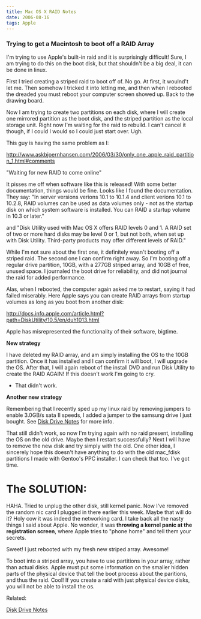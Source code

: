 ```yaml
---
title: Mac OS X RAID Notes
date: 2006-08-16
tags: Apple
---
```

<h3 id="toc0">Trying to get a Macintosh to boot off a RAID Array</h3><p>I'm trying to use Apple's built-in raid and it is surprisingly difficult! Sure, I am trying to do this on the boot disk, but that shouldn't be a big deal, it can be done in linux.</p>
<p>First I tried creating a striped raid to boot off of. No go. At first, it woulnd't let me. Then somehow I tricked it into letting me, and then when I rebooted the dreaded you must reboot your computer screen showed up. Back to the drawing board.</p>
<p>Now I am trying to create two partitions on each disk, where I will create one mirrored partition as the boot disk, and the striped partition as the local storage unit. Right now I'm waiting for the raid to rebuild. I can't cancel it though,  if I could I would so I could just start over. Ugh.</p>
<p>This guy is having the same problem as I:

<a rel="nofollow" href="http://www.askbjoernhansen.com/2006/03/30/only_one_apple_raid_partition_1.html#comments">http://www.askbjoernhansen.com/2006/03/30/only_one_apple_raid_partition_1.html#comments</a></p>
<p>&quot;Waiting for new RAID to come online&quot;</p>
<p>It pisses me off when software like this is released! With some better documentation, things would be fine. Looks like I found the documentation. They say:
&quot;In server versions verions 10.1 to 10.1.4 and client verions 10.1 to 10.2.8, RAID volumes can be used as data volumes only - not as the startup disk on which system software is installed. You can RAID a startup volume in 10.3 or later.&quot;

and
&quot;Disk Utility used with Mac OS X offers RAID levels 0 and 1. A RAID set of two or more hard disks may be level 0 or 1, but not both, when set up with Disk Utility. Third-party products may offer different levels of RAID.&quot;</p>
<p>While I'm not sure about the first one, it definitely wasn't booting off a striped raid. The second one I can confirm right away. So I'm booting off a regular drive partition, 10GB, with a 277GB striped array,  and 10GB of free, unused space. I journaled the boot drive for reliability, and did not journal the raid for added performance.</p>
<p>Alas,  when I rebooted, the computer again asked me to restart, saying it had failed miserably. Here Apple says you can create RAID arrays from startup volumes as long as you boot from another disk:</p>
<p><a rel="nofollow" href="http://docs.info.apple.com/article.html?path=DiskUtility/10.5/en/duh1013.html">http://docs.info.apple.com/article.html?path=DiskUtility/10.5/en/duh1013.html</a></p>
<p>Apple has misrepresented the functionality of their software, bigtime.</p>
<p><strong>New strategy</strong>

I have deleted my RAID array, and am simply installing the OS to the 10GB partition. Once it has installed and I can confirm it will boot, I will upgrade the OS. After that, I will again reboot of the install DVD and run Disk Utility to create the RAID AGAIN! If this doesn't work I'm going to cry.</p>

<ul>    <li>That didn't work. </li></ul><p><strong>Another new strategy</strong>

Remembering that I recently sped up my linux raid by removing jumpers to enable 3.0GB/s sata II speeds, I added a jumper to the samsung drive I just bought. See <a class="wikilink" href="https://www.savonix.com/acc/nxwiki/view/Disk%20Drive%20Notes.html">Disk Drive Notes</a> for more info.</p>
<p>That still didn't work, so now I'm trying again with no raid present, installing the OS on the old drive. Maybe then I restart successfully? Next I will have to remove the new disk and try simply with the old. One other idea, I sincerely hope this doesn't have anything to do with the old mac_fdisk partitions I made with Gentoo's PPC installer. I can check that too. I've got time.</p><h1 id="toc1">The SOLUTION:</h1><p>HAHA. Tried to unplug the other disk, still kernel panic. Now I've removed the random nic card I plugged in there earlier this week. Maybe that will do it? Holy cow it was indeed the networking card. I take back all the nasty things I said about Apple. No wonder, it was <strong>throwing a kernel panic at the registration screen</strong>, where Apple tries to &quot;phone home&quot; and tell them your secrets.</p>
<p>Sweet! I just rebooted with my fresh new striped array. Awesome!</p>
<p>To boot into a striped array, you have to use partitions in your array, rather than actual disks. Apple must put some information on the smaller hidden parts of the physical device that tell the boot process about the paritions, and thus the raid. Cool! If you create a raid with just physical device disks, you will not be able to install the os.</p>
<p>Related:

<a class="wikilink" href="https://www.savonix.com/acc/nxwiki/view/Disk%20Drive%20Notes.html">Disk Drive Notes</a></p>


